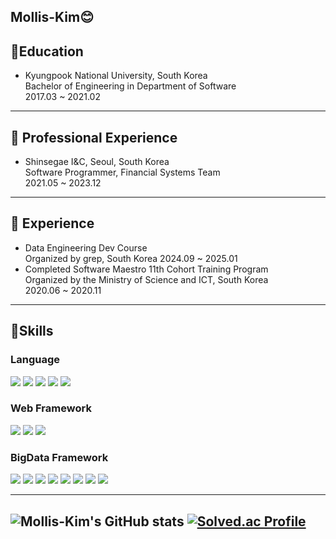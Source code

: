 ## Mollis-Kim😊
## 🏫Education
- Kyungpook National University, South Korea  
Bachelor of Engineering in Department of Software  
2017.03 ~ 2021.02
---
## 💼 Professional Experience  
- Shinsegae I&C, Seoul, South Korea  
Software Programmer, Financial Systems Team  
2021.05 ~ 2023.12 
---
## 📖 Experience 
- Data Engineering Dev Course  
Organized by grep, South Korea
2024.09 ~ 2025.01
- Completed Software Maestro 11th Cohort Training Program  
Organized by the Ministry of Science and ICT, South Korea  
2020.06 ~ 2020.11


---
## 💪Skills
### Language
<div>
<img src="https://img.shields.io/badge/Python-3776AB?style=flat-square&logo=Python&logoColor=white"/>
<img src="https://img.shields.io/badge/C++-00599C?style=flat-square&logo=C++&logoColor=white"/>
<img src="https://img.shields.io/badge/C-A8B9CC?style=flat-square&logo=C&logoColor=white"/>
<img src="https://img.shields.io/badge/Java-3776AB?style=flat-square&logo=Java&logoColor=white"/>
<img src="https://img.shields.io/badge/JavaScript-F7DF1E?style=flat-square&logo=JavaScript&logoColor=white"/>
</div>

### Web Framework
<div>
<img src="https://img.shields.io/badge/Spring-6DB33F?style=flat-square&logo=Spring&logoColor=white"/>
<img src="https://img.shields.io/badge/Spring Boot-6DB33F?style=flat-square&logo=Spring Boot&logoColor=white"/>
<img src="https://img.shields.io/badge/Django-092E20?style=flat-square&logo=Django&logoColor=white"/>
</div>

### BigData Framework
<div>
<img src="https://img.shields.io/badge/apachehadoop-66CCFF?style=flat-square&logo=apachehadoop&logoColor=white"/>
<img src="https://img.shields.io/badge/Apache Spark-E25A1C?style=flat-square&logo=Apache Spark&logoColor=white"/>
<img src="https://img.shields.io/badge/amazonredshift-8C4FFF?style=flat-square&logo=amazonredshift&logoColor=white"/>  
<img src="https://img.shields.io/badge/snowflake-29B5E8?style=flat-square&logo=snowflake&logoColor=white"/>  
<img src="https://img.shields.io/badge/apachehive-FDEE21?style=flat-square&logo=apachehive&logoColor=white"/>
<img src="https://img.shields.io/badge/apachekafka-231F20?style=flat-square&logo=apachekafka&logoColor=white"/>
<img src="https://img.shields.io/badge/trino-DD00A1?style=flat-square&logo=trino&logoColor=white"/>
<img src="https://img.shields.io/badge/apachesuperset-20A6C9?style=flat-square&logo=apachesuperset&logoColor=white"/>

</div>

---
![Mollis-Kim's GitHub stats](https://github-readme-stats.vercel.app/api?username=Mollis-Kim&show_icons=true&theme=tokyonight)
[![Solved.ac Profile](http://mazassumnida.wtf/api/v2/generate_badge?boj=himuchik)](https://solved.ac/himuchik/)
---
